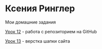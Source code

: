 

# Ксения Ринглер
Мои домашние задания

[Урок 12](http://kseniaringler.github.io/lesson_12 "Мой первый опубликованный сайт") - работа с репозиторием на GitHub 

[Урок 13](http://kseniaringler.github.io/lesson_13 "Шапка сайта") - верстка шапки сайта

